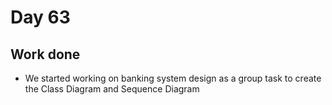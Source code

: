 # Day 63

## Work done

- We started working on banking system design as a group task to create the Class Diagram and Sequence Diagram